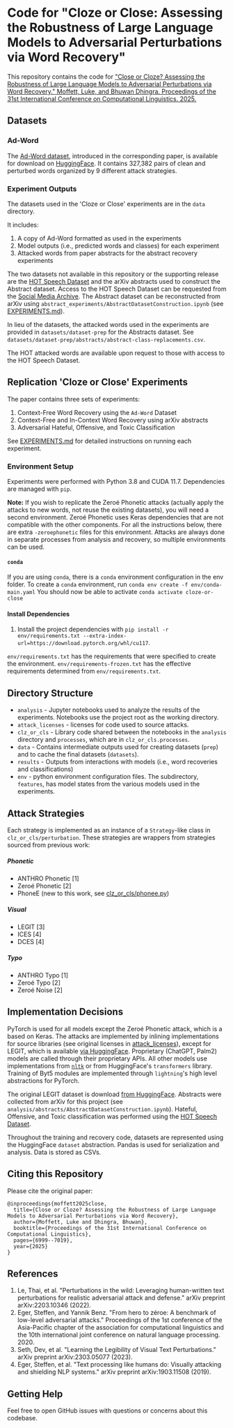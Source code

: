# Code for "Cloze or Close: Assessing the Robustness of Large Language Models to Adversarial Perturbations via Word Recovery"

This repository contains the code for ["Close or Cloze? Assessing the Robustness of Large Language Models to Adversarial Perturbations via Word Recovery." Moffett, Luke, and Bhuwan Dhingra. Proceedings of the 31st International Conference on Computational Linguistics. 2025.](https://aclanthology.org/2025.coling-main.467.pdf)

## Datasets

### Ad-Word

The [Ad-Word dataset](https://huggingface.co/datasets/LMoffett/ad-word), introduced in the corresponding paper, is available for download on [HuggingFace](https://huggingface.co/datasets/LMoffett/ad-word).
It contains 327,382 pairs of clean and perturbed words organized by 9 different attack strategies.

### Experiment Outputs

The datasets used in the 'Cloze or Close' experiments are in the `data` directory.

It includes:

1. A copy of Ad-Word formatted as used in the experiments
1. Model outputs (i.e., predicted words and classes) for each experiment
1. Attacked words from paper abstracts for the abstract recovery experiments

The two datasets not available in this repository or the supporting release are the [HOT Speech Dataset](https://doi.org/10.3886/45fc-9c8f) and the arXiv abstracts used to construct the Abstract dataset.
Access to the HOT Speech Dataset can be requested from the [Social Media Archive](https://socialmediaarchive.org/record/19).
The Abstract dataset can be reconstructed from arXiv using `abstract_experiments/AbstractDatasetConstruction.ipynb` (see [EXPERIMENTS.md](./EXPERIMENTS.md)).

In lieu of the datasets, the attacked words used in the experiments are provided in `datasets/dataset-prep` for the Abstracts dataset.
See `datasets/dataset-prep/abstracts/abstract-class-replacements.csv`.

The HOT attacked words are available upon request to those with access to the HOT Speech Dataset.

## Replication 'Cloze or Close' Experiments

The paper contains three sets of experiments:

1. Context-Free Word Recovery using the `Ad-Word` Dataset
1. Context-Free and In-Context Word Recovery using arXiv abstracts
1. Adversarial Hateful, Offensive, and Toxic Classification

See [EXPERIMENTS.md](./EXPERIMENTS.md) for detailed instructions on running each experiment.

### Environment Setup

Experiments were performed with Python 3.8 and CUDA 11.7.
Dependencies are managed with `pip`.

**Note:** If you wish to replicate the Zeroé Phonetic attacks (actually apply the attacks to new words, not reuse the existing datasets), you will need a second environment.
Zeroé Phonetic uses Keras dependencies that are not compatible with the other components.
For all the instructions below, there are extra `-zeroephonetic` files for this environment.
Attacks are always done in separate processes from analysis and recovery, so multiple environments can be used.

#### `conda`

If you are using `conda`, there is a `conda` environment configuration in the env folder.
To create a `conda` environment, run `conda env create -f env/conda-main.yaml`
You should now be able to activate `conda activate cloze-or-close`

#### Install Dependencies

1. Install the project dependencies with `pip install -r env/requirements.txt --extra-index-url=https://download.pytorch.org/whl/cu117`.

`env/requirements.txt` has the requirements that were specified to create the environment.
`env/requirements-frozen.txt` has the effective requirements determined from `env/requirements.txt`.

## Directory Structure

- `analysis` - Jupyter notebooks used to analyze the results of the experiments. Notebooks use the project root as the working directory.
- `attack_licenses` - licenses for code used to source attacks.
- `clz_or_cls` - Library code shared between the notebooks in the `analysis` directory and `processes`, which are in `clz_or_cls.processes`.
- `data` - Contains intermediate outputs used for creating datasets (`prep`) and to cache the final datasets (`datasets`).
- `results` - Outputs from interactions with models (i.e., word recoveries and classifications)
- `env` - python environment configuration files. The subdirectory, `features`, has model states from the various models used in the experiments.

## Attack Strategies

Each strategy is implemented as an instance of a `Strategy`-like class in `clz_or_cls/perturbation`.
These strategies are wrappers from strategies sourced from previous work:

##### Phonetic
- ANTHRO Phonetic [1]
- Zeroé Phonetic [2]
- PhoneE (new to this work, see [clz_or_cls/phonee.py](./clz_or_cls/phonee.py))

##### Visual
- LEGIT [3]
- ICES [4]
- DCES [4]

##### Typo
- ANTHRO Typo [1]
- Zeroé Typo [2]
- Zeroé Noise [2]

## Implementation Decisions

PyTorch is used for all models except the Zeroé Phonetic attack, which is a based on Keras.
The attacks are implemented by inlining implementations for source libraries (see original licenses in [attack_licenses](./attack_licenses/)), except for LEGIT, which is available [via HuggingFace](https://huggingface.co/dvsth/LEGIT-TrOCR-MT).
Proprietary (ChatGPT, Palm2) models are called through their proprietary APIs.
All other models use implementations from [`nltk`](https://www.nltk.org/) or from HuggingFace's `transformers` library.
Training of Byt5 modules are implemented through `lightning`'s high level abstractions for PyTorch.

The original LEGIT dataset is download [from HuggingFace](https://huggingface.co/datasets/dvsth/LEGIT).
Abstracts were collected from arXiv for this project (see `analysis/abstracts/AbstractDatasetConstruction.ipynb`).
Hateful, Offensive, and Toxic classification was performed using the [HOT Speech Dataset](https://socialmediaarchive.org/record/19).

Throughout the training and recovery code, datasets are represented using the HuggingFace `dataset` abstraction.
Pandas is used for serialization and analysis.
Data is stored as CSVs.

## Citing this Repository

Please cite the original paper:

```{bibtex}
@inproceedings{moffett2025close,
  title={Close or Cloze? Assessing the Robustness of Large Language Models to Adversarial Perturbations via Word Recovery},
  author={Moffett, Luke and Dhingra, Bhuwan},
  booktitle={Proceedings of the 31st International Conference on Computational Linguistics},
  pages={6999--7019},
  year={2025}
}
```

## References

1. Le, Thai, et al. "Perturbations in the wild: Leveraging human-written text perturbations for realistic adversarial attack and defense." arXiv preprint arXiv:2203.10346 (2022).
2. Eger, Steffen, and Yannik Benz. "From hero to zéroe: A benchmark of low-level adversarial attacks." Proceedings of the 1st conference of the Asia-Pacific chapter of the association for computational linguistics and the 10th international joint conference on natural language processing. 2020.
3. Seth, Dev, et al. "Learning the Legibility of Visual Text Perturbations." arXiv preprint arXiv:2303.05077 (2023).
4. Eger, Steffen, et al. "Text processing like humans do: Visually attacking and shielding NLP systems." arXiv preprint arXiv:1903.11508 (2019).

## Getting Help

Feel free to open GitHub issues with questions or concerns about this codebase.